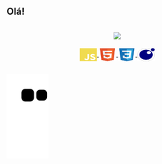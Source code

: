 ## Olá!
<div align="center">
  <a href="https://github.com/1nsend">
  <br>
  <img height="180em" src="https://github-readme-stats.vercel.app/api?username=1nsend&show_icons=true&theme=react&include_all_commits=true&count_private=true"/>
<!--   <img height="180em" src="https://github-readme-stats.vercel.app/api/top-langs/?username=1nsend&layout=compact&langs_count=7&theme=react"/> -->
</div>
    
<div align="center" style="display: inline_block"><br>
  <img align="center" alt="1ns-Js" height="30" width="40" src="https://raw.githubusercontent.com/devicons/devicon/master/icons/javascript/javascript-plain.svg">
  <img align="center" alt="1ns-HTML" height="30" width="40" src="https://raw.githubusercontent.com/devicons/devicon/master/icons/html5/html5-original.svg">
  <img align="center" alt="1ns-CSS" height="30" width="40" src="https://raw.githubusercontent.com/devicons/devicon/master/icons/css3/css3-original.svg">
  <img align="center" alt="1ns-Lua" height="30" width="40" src="https://raw.githubusercontent.com/devicons/devicon/master/icons/lua/lua-original.svg">
</div>
  
  ##
 
<div> 
 
  ![Snake animation](https://github.com/rafaballerini/rafaballerini/blob/output/github-contribution-grid-snake.svg)
 
</div>
